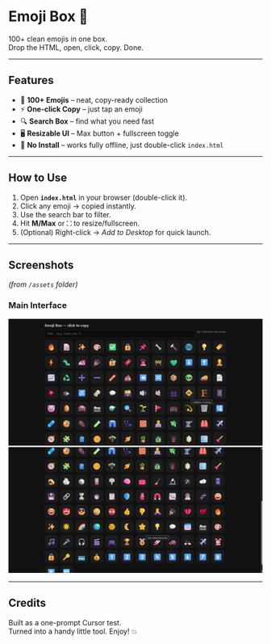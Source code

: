 # Emoji Box 🌟

100+ clean emojis in one box.  
Drop the HTML, open, click, copy. Done.  

---

## Features
- 🎨 **100+ Emojis** – neat, copy-ready collection  
- ⚡ **One-click Copy** – just tap an emoji  
- 🔍 **Search Box** – find what you need fast  
- 🖥️ **Resizable UI** – Max button + fullscreen toggle  
- 🚀 **No Install** – works fully offline, just double-click `index.html`  

---

## How to Use
1. Open **`index.html`** in your browser (double-click it).  
2. Click any emoji → copied instantly.  
3. Use the search bar to filter.  
4. Hit **M/Max** or ⛶ to resize/fullscreen.  
5. (Optional) Right-click → *Add to Desktop* for quick launch.  

---

## Screenshots
*(from `/assets` folder)*  

### Main Interface
![Emoji Box Main](assets/emoji-box-1.png)
![Emoji Box Main](assets/emoji-box-2.png)



---

## Credits
Built as a one-prompt Cursor test.  
Turned into a handy little tool. Enjoy! 💥
